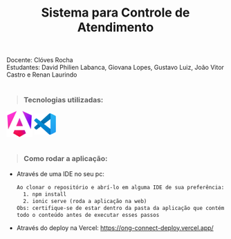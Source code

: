 

<div align = center> 

# Sistema para Controle de Atendimento
</div>
<br>

Docente: Clóves Rocha
<br>
Estudantes: David Philien Labanca, Giovana Lopes, Gustavo Luiz,
João Vitor Castro e Renan Laurindo
<br>
<br>

><h3>Tecnologias utilizadas:</h3>

<div align="start">
     <img align="center" alt="Angular" src="https://raw.githubusercontent.com/devicons/devicon/master/icons/angular/angular-original.svg" width="60px" height="60px"/>
     <img align="center" alt="VsCode" src="https://raw.githubusercontent.com/devicons/devicon/master/icons/vscode/vscode-original.svg" width="50px" height="50px"/>
</div>
<br>

><h3> Como rodar a aplicação: </h3>

 - Através de uma IDE no seu pc:
   
       Ao clonar o repositório e abrí-lo em alguma IDE de sua preferência:
         1. npm install
         2. ionic serve (roda a aplicação na web)
       Obs: certifique-se de estar dentro da pasta da aplicação que contém todo o conteúdo antes de executar esses passos
   
- Através do deploy na Vercel: https://ong-connect-deploy.vercel.app/

<br>



